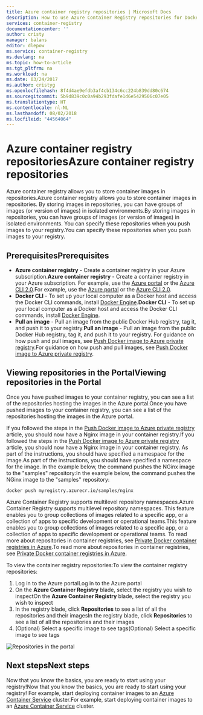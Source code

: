 ```yaml
---
title: Azure container registry repositories | Microsoft Docs
description: How to use Azure Container Registry repositories for Docker images
services: container-registry
documentationcenter: ''
author: cristy
manager: balans
editor: dlepow
ms.service: container-registry
ms.devlang: na
ms.topic: how-to-article
ms.tgt_pltfrm: na
ms.workload: na
ms.date: 03/24/2017
ms.author: cristyg
ms.openlocfilehash: 8f4d4ae9efdb3af4cb134c6cc224b839dd80c674
ms.sourcegitcommit: 5b9d839c0c0a94b293fdafe1d6e5429506c07e05
ms.translationtype: HT
ms.contentlocale: nl-NL
ms.lasthandoff: 08/02/2018
ms.locfileid: "44564064"
---
```

# <a name="azure-container-registry-repositories"></a><span data-ttu-id="ace01-103">Azure container registry repositories</span><span class="sxs-lookup"><span data-stu-id="ace01-103">Azure container registry repositories</span></span>

<span data-ttu-id="ace01-104">Azure container registry allows you to store container images in repositories.</span><span class="sxs-lookup"><span data-stu-id="ace01-104">Azure container registry allows you to store container images in repositories.</span></span> <span data-ttu-id="ace01-105">By storing images in repositories, you can have groups of images (or version of images) in isolated environments.</span><span class="sxs-lookup"><span data-stu-id="ace01-105">By storing images in repositories, you can have groups of images (or version of images) in isolated environments.</span></span> <span data-ttu-id="ace01-106">You can specify these repositories when you push images to your registry.</span><span class="sxs-lookup"><span data-stu-id="ace01-106">You can specify these repositories when you push images to your registry.</span></span>


## <a name="prerequisites"></a><span data-ttu-id="ace01-107">Prerequisites</span><span class="sxs-lookup"><span data-stu-id="ace01-107">Prerequisites</span></span>
* <span data-ttu-id="ace01-108">**Azure container registry** - Create a container registry in your Azure subscription.</span><span class="sxs-lookup"><span data-stu-id="ace01-108">**Azure container registry** - Create a container registry in your Azure subscription.</span></span> <span data-ttu-id="ace01-109">For example, use the [Azure portal](container-registry-get-started-portal.md) or the [Azure CLI 2.0](container-registry-get-started-azure-cli.md).</span><span class="sxs-lookup"><span data-stu-id="ace01-109">For example, use the [Azure portal](container-registry-get-started-portal.md) or the [Azure CLI 2.0](container-registry-get-started-azure-cli.md).</span></span>
* <span data-ttu-id="ace01-110">**Docker CLI** - To set up your local computer as a Docker host and access the Docker CLI commands, install [Docker Engine](https://docs.docker.com/engine/installation/).</span><span class="sxs-lookup"><span data-stu-id="ace01-110">**Docker CLI** - To set up your local computer as a Docker host and access the Docker CLI commands, install [Docker Engine](https://docs.docker.com/engine/installation/).</span></span>
* <span data-ttu-id="ace01-111">**Pull an image** - Pull an image from the public Docker Hub registry, tag it, and push it to your registry.</span><span class="sxs-lookup"><span data-stu-id="ace01-111">**Pull an image** - Pull an image from the public Docker Hub registry, tag it, and push it to your registry.</span></span> <span data-ttu-id="ace01-112">For guidance on how push and pull images, see [Push Docker image to Azure private registry](container-registry-get-started-docker-cli.md).</span><span class="sxs-lookup"><span data-stu-id="ace01-112">For guidance on how push and pull images, see [Push Docker image to Azure private registry](container-registry-get-started-docker-cli.md).</span></span>


## <a name="viewing-repositories-in-the-portal"></a><span data-ttu-id="ace01-113">Viewing repositories in the Portal</span><span class="sxs-lookup"><span data-stu-id="ace01-113">Viewing repositories in the Portal</span></span>

<span data-ttu-id="ace01-114">Once you have pushed images to your container registry, you can see a list of the repositories hosting the images in the Azure portal.</span><span class="sxs-lookup"><span data-stu-id="ace01-114">Once you have pushed images to your container registry, you can see a list of the repositories hosting the images in the Azure portal.</span></span>

<span data-ttu-id="ace01-115">If you followed the steps in the [Push Docker image to Azure private registry](container-registry-get-started-docker-cli.md) article, you should now have a Nginx image in your container registry.</span><span class="sxs-lookup"><span data-stu-id="ace01-115">If you followed the steps in the [Push Docker image to Azure private registry](container-registry-get-started-docker-cli.md) article, you should now have a Nginx image in your container registry.</span></span> <span data-ttu-id="ace01-116">As part of the instructions, you should have specified a namespace for the image.</span><span class="sxs-lookup"><span data-stu-id="ace01-116">As part of the instructions, you should have specified a namespace for the image.</span></span> <span data-ttu-id="ace01-117">In the example below, the command pushes the NGinx image to the "samples" repository:</span><span class="sxs-lookup"><span data-stu-id="ace01-117">In the example below, the command pushes the NGinx image to the "samples" repository:</span></span>

```
docker push myregistry.azurecr.io/samples/nginx
```
 <span data-ttu-id="ace01-118">Azure Container Registry supports multilevel repository namespaces.</span><span class="sxs-lookup"><span data-stu-id="ace01-118">Azure Container Registry supports multilevel repository namespaces.</span></span> <span data-ttu-id="ace01-119">This feature enables you to group collections of images related to a specific app, or a collection of apps to specific development or operational teams.</span><span class="sxs-lookup"><span data-stu-id="ace01-119">This feature enables you to group collections of images related to a specific app, or a collection of apps to specific development or operational teams.</span></span> <span data-ttu-id="ace01-120">To read more about repositories in container registries, see [Private Docker container registries in Azure](container-registry-intro.md).</span><span class="sxs-lookup"><span data-stu-id="ace01-120">To read more about repositories in container registries, see [Private Docker container registries in Azure](container-registry-intro.md).</span></span>

<span data-ttu-id="ace01-121">To view the container registry repositories:</span><span class="sxs-lookup"><span data-stu-id="ace01-121">To view the container registry repositories:</span></span>

1. <span data-ttu-id="ace01-122">Log in to the Azure portal</span><span class="sxs-lookup"><span data-stu-id="ace01-122">Log in to the Azure portal</span></span>
2. <span data-ttu-id="ace01-123">On the **Azure Container Registry** blade, select the registry you wish to inspect</span><span class="sxs-lookup"><span data-stu-id="ace01-123">On the **Azure Container Registry** blade, select the registry you wish to inspect</span></span>
3. <span data-ttu-id="ace01-124">In the registry blade, click **Repositories** to see a list of all the repositories and their images</span><span class="sxs-lookup"><span data-stu-id="ace01-124">In the registry blade, click **Repositories** to see a list of all the repositories and their images</span></span>
4. <span data-ttu-id="ace01-125">(Optional) Select a specific image to see tags</span><span class="sxs-lookup"><span data-stu-id="ace01-125">(Optional) Select a specific image to see tags</span></span>

![Repositories in the portal](https://docstestmedia1.blob.core.windows.net/azure-media/articles/container-registry/media/container-registry-repositories/container-registry-repositories.png)


## <a name="next-steps"></a><span data-ttu-id="ace01-127">Next steps</span><span class="sxs-lookup"><span data-stu-id="ace01-127">Next steps</span></span>
<span data-ttu-id="ace01-128">Now that you know the basics, you are ready to start using your registry!</span><span class="sxs-lookup"><span data-stu-id="ace01-128">Now that you know the basics, you are ready to start using your registry!</span></span> <span data-ttu-id="ace01-129">For example, start deploying container images to an [Azure Container Service](https://azure.microsoft.com/documentation/services/container-service/) cluster.</span><span class="sxs-lookup"><span data-stu-id="ace01-129">For example, start deploying container images to an [Azure Container Service](https://azure.microsoft.com/documentation/services/container-service/) cluster.</span></span>

